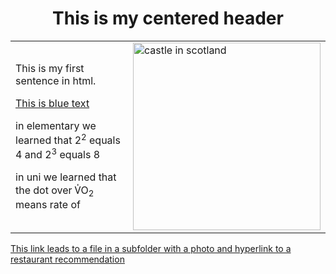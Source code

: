 <!DOCTYPE html>
<html>
<body>

<h1 align="center"> This is my centered header </h1>

<table>
	<tr>
		<td>
<p> This is my first sentence in html. </p>

[This is blue text](#)<!--(blue)-->

<p> in elementary we learned that 2<sup>2</sup> equals 4 and 2<sup>3</sup> equals 8 </p>

<p> in uni we learned that the dot over V&#x030D;O<sub>2</sub> means rate of </p>
		</td>
		<td>
		<img src="https://media.onthemarket.com/properties/13899809/1465804485/image-3-1024x1024.jpg" alt="castle in scotland" width="300" height="300">
		</td>
	</tr>
</table>

<a href="https://github.com/salsaket/KNES381/blob/main/subfolder/randomfile.md"> This link leads to a file in a subfolder with a photo and hyperlink to a restaurant recommendation</a>

</body>
</html>
